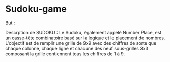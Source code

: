 # Sudoku-game
But : 

Descrption de SUDOKU :
Le Sudoku, également appelé Number Place, est un casse-tête combinatoire basé sur la logique et le placement de nombres. L'objectif est de remplir une grille de 9x9 avec des chiffres de sorte que chaque colonne, chaque ligne et chacune des neuf sous-grilles 3x3 composant la grille contiennent tous les chiffres de 1 à 9.
